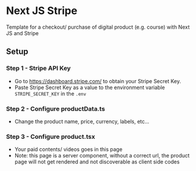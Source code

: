 # Next JS Stripe
Template for a checkout/ purchase of digital product (e.g. course) with Next JS and Stripe

## Setup
### Step 1 - Stripe API Key
- Go to https://dashboard.stripe.com/ to obtain your Stripe Secret Key.
- Paste Stripe Secret Key as a value to the environment variable ```STRIPE_SECRET_KEY``` in the  ```.env```

### Step 2 - Configure productData.ts
- Change the product name, price, currency, labels, etc...

### Step 3 - Configure product.tsx
- Your paid contents/ videos goes in this page
- Note: this page is a server component, without a correct url, the product page will not get rendered and not discoverable as client side codes